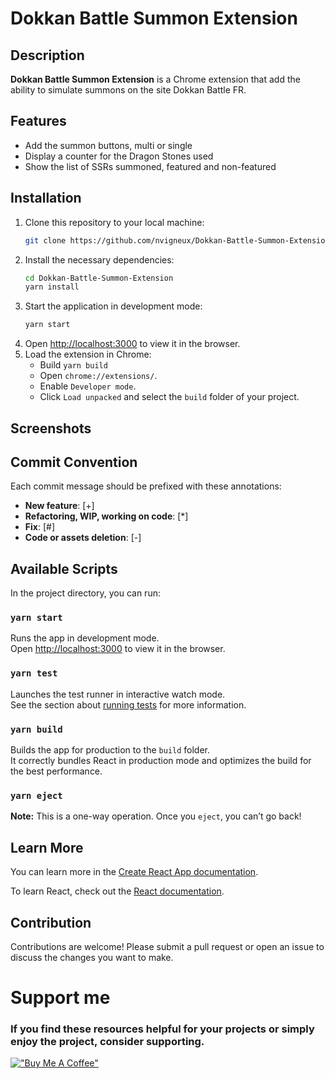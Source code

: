# Dokkan Battle Summon Extension

## Description

**Dokkan Battle Summon Extension** is a Chrome extension that add the ability to simulate summons on the site Dokkan Battle FR.

## Features

- Add the summon buttons, multi or single
- Display a counter for the Dragon Stones used
- Show the list of SSRs summoned, featured and non-featured

## Installation

1. Clone this repository to your local machine:
   ```sh
   git clone https://github.com/nvigneux/Dokkan-Battle-Summon-Extension.git
   ```
2. Install the necessary dependencies:
   ```sh
   cd Dokkan-Battle-Summon-Extension
   yarn install
   ```
3. Start the application in development mode:
   ```sh
   yarn start
   ```
4. Open [http://localhost:3000](http://localhost:3000) to view it in the browser.
5. Load the extension in Chrome:
   - Build `yarn build`
   - Open `chrome://extensions/`.
   - Enable `Developer mode`.
   - Click `Load unpacked` and select the `build` folder of your project.

## Screenshots

## Commit Convention

Each commit message should be prefixed with these annotations:

- **New feature**: [+]
- **Refactoring, WIP, working on code**: [*]
- **Fix**: [#]
- **Code or assets deletion**: [-]

## Available Scripts

In the project directory, you can run:

### `yarn start`

Runs the app in development mode.\
Open [http://localhost:3000](http://localhost:3000) to view it in the browser.

### `yarn test`

Launches the test runner in interactive watch mode.\
See the section about [running tests](https://facebook.github.io/create-react-app/docs/running-tests) for more information.

### `yarn build`

Builds the app for production to the `build` folder.\
It correctly bundles React in production mode and optimizes the build for the best performance.

### `yarn eject`

**Note:** This is a one-way operation. Once you `eject`, you can’t go back!

## Learn More

You can learn more in the [Create React App documentation](https://facebook.github.io/create-react-app/docs/getting-started).

To learn React, check out the [React documentation](https://reactjs.org/).

## Contribution

Contributions are welcome! Please submit a pull request or open an issue to discuss the changes you want to make.

# Support me
### If you find these resources helpful for your projects or simply enjoy the project, consider supporting.
[!["Buy Me A Coffee"](https://www.buymeacoffee.com/assets/img/custom_images/yellow_img.png)](https://www.buymeacoffee.com/nvigneux?path=readme)
